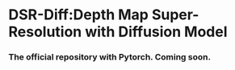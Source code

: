 # DSR-Diff:Depth Map Super-Resolution with Diffusion Model

### The official repository with Pytorch. Coming soon.


